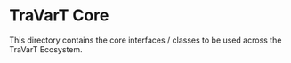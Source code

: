 # TraVarT Core

This directory contains the core interfaces / classes to be used across the TraVarT Ecosystem.